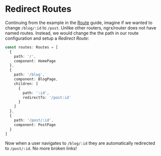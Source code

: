 # Redirect Routes

Continuing from the example in the [Route]('./route.md') guide, imagine if we wanted to change `/blog/:id` to `/post`. Unlike other routers, ngrx/router does not have named routes. Instead, we would change the the path in our route configuration and setup a _Redirect Route_:

```ts
const routes: Routes = [
  {
    path: '/',
    component: HomePage
  },
  {
    path: '/blog',
    component: BlogPage,
    children: [
      {
        path: ':id',
        redirectTo: '/post:id'
      }
    ]
  },
  {
    path: '/post/:id',
    component: PostPage
  }
]
```

Now when a user navigates to `/blog/:id` they are automatically redirected to `/post/:id`. No more broken links!
